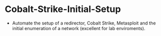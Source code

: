 # Cobalt-Strike-Initial-Setup
* Automate the setup of a redirector, Cobalt Strike, Metasploit and the initial enumeration of a network (excellent for lab enviroments).
